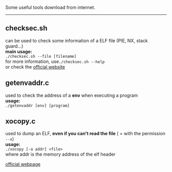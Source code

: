 


Some useful tools download from internet.

---------------------

checksec.sh
---------------
can be used to check some information of a ELF file (PIE, NX, stack guard...)  
**main usage:**  
`./checksec.sh --file [filename] `  
for more information, use`./checksec.sh --help`   
or check the [official website](http://www.trapkit.de/tools/checksec.html)


getenvaddr.c
-----------------

used to check the address of a **env** when executing a program  
**usage:**  
`./getenvaddr [env] [program]`  


xocopy.c
----------------

used to dump an ELF, **even if you can't read the file** ( = with the permission `--x`)  
**usage:**  
`./xocopy [-a addr] <file>`  
where addr is the memory address of the elf header  
  
[official webpage](http://reverse.lostrealm.com/tools/xocopy.html)
